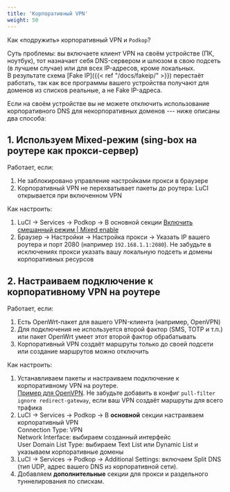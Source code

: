 ```yaml
---
title: 'Корпоративный VPN'
weight: 50
---
```


Как &laquo;подружить&raquo; корпоративный VPN и `Podkop`?

Суть проблемы: вы включаете клиент VPN на своём устройстве (ПК, ноутбук), тот назначает себя DNS-сервером и шлюзом в свою подсеть (в лучшем случае) или для всех IP-адресов, кроме локальных.  
В результате схема [Fake IP]({{< ref "/docs/fakeip/" >}}) перестаёт работать, так как все программы вашего устройства получают для доменов из списков реальные, а не Fake IP-адреса.

Если на своём устройстве вы не можете отключить использование корпоративного DNS для некорпоративных доменов --- ниже описаны два способа:

## 1. Используем Mixed-режим (sing-box на роутере как прокси-сервер)
Работает, если:
1. Не заблокировано управление настройками прокси в браузере
2. Корпоративный VPN не перехватывает пакеты до роутера: LuCI открывается при включенном VPN

Как настроить:
1. LuCI &#8594; Services &#8594; Podkop &#8594; В основной секции 
[Включить смешанный режим | Mixed enable](/docs/sections/#%d0%b2%d0%ba%d0%bb%d1%8e%d1%87%d0%b8%d1%82%d1%8c-%d1%81%d0%bc%d0%b5%d1%88%d0%b0%d0%bd%d0%bd%d1%8b%d0%b9-%d0%bf%d1%80%d0%be%d0%ba%d1%81%d0%b8--mixed-enable)
2. Браузер &#8594; Настройки &#8594; Настройка прокси &#8594; Указать IP вашего роутера и порт 2080 (например `192.168.1.1:2080`). 
Не забудьте в исключениях прокси указать вашу локальную подсеть и домены корпоративных ресурсов

## 2. Настраиваем подключение к корпоративному VPN на роутере
Работает, если:
1. Есть OpenWrt-пакет для вашего VPN-клиента (например, OpenVPN)
2. Для подключения не используется второй фактор (SMS, TOTP и т.п.) или пакет OpenWrt умеет этот второй фактор обрабатывать
3. Корпоративный VPN создаёт маршруты только до своей подсети или создание маршрутов можно отключить

Как настроить:
1. Устанавливаем пакеты и настраиваем подключение к корпоративному VPN на роутере.  
[Пример для OpenVPN](/docs/tunnels/ovpn_settings/). 
Не забудьте добавить в конфиг `pull-filter ignore redirect-gateway`, если ваш VPN создаёт маршруты для всего трафика
2. LuCI &#8594; Services &#8594; Podkop &#8594; В **основной** секции настраиваем корпоративный VPN  
Connection Type: VPN  
Network Interface: выбираем созданный интерфейс  
User Domain List Type: выбираем Text List или Dynamic List и указываем корпоративные домены  
3. LuCI &#8594; Services &#8594; Podkop &#8594; Additional Settings: включаем Split DNS (тип UDP, адрес вашего DNS из корпоративной сети).
4. Добавляем **дополнительные** секции для прокси и раздельного туннелирования по спискам.
